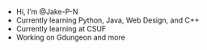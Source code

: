 - Hi, I’m @Jake-P-N
- Currently learning Python, Java, Web Design, and C++
- Currently learning at CSUF
- Working on Gdungeon and more 
